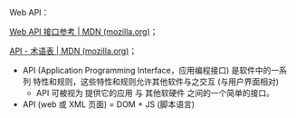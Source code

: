 Web API：

[Web API 接口参考 | MDN (mozilla.org)](https://developer.mozilla.org/zh-CN/docs/Web/API)；

[API - 术语表 | MDN (mozilla.org)](https://developer.mozilla.org/zh-CN/docs/Glossary/API)；

- API (Application Programming Interface，应用编程接口) 是软件中的一系列 特性和规则，这些特性和规则允许其他软件与之交互 (与用户界面相对)
  - API 可被视为 提供它的应用 与 其他软硬件 之间的一个简单的接口。
- API (web 或 XML 页面) = DOM + JS (脚本语言)